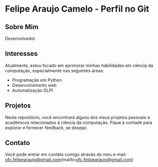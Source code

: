 # Felipe Araujo Camelo - Perfil no Git

## Sobre Mim

Desenvolvedor 

## Interesses

Atualmente, estou focado em aprimorar minhas habilidades em ciência da computação, especialmente nas seguintes áreas:

- Programação em Python
- Desenvolvimento web
- Automatização GLPI

## Projetos

Neste repositório, você encontrará alguns dos meus projetos pessoais e acadêmicos relacionados à ciência da computação. Fique à vontade para explorar e fornecer feedback, se desejar.

## Contato

Você pode entrar em contato comigo através do meu e-mail: ofc.felipearaujo@gmail.com(mailto:ofc.felipearaujo@gmail.com)


<!--
**ViktorReznovCOD/ViktorReznovCOD** is a ✨ _special_ ✨ repository because its `README.md` (this file) appears on your GitHub profile.

Here are some ideas to get you started:

- 🔭 I’m currently working on ...
- 🌱 I’m currently learning ...
- 👯 I’m looking to collaborate on ...
- 🤔 I’m looking for help with ...
- 💬 Ask me about ...
- 📫 How to reach me: ...
- 😄 Pronouns: ...
- ⚡ Fun fact: ...
-->
